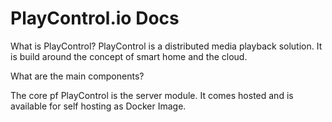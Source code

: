 # PlayControl.io Docs

What is PlayControl?
PlayControl is a distributed media playback solution. It is build around the concept of smart home and the cloud.

What are the main components?

The core pf PlayControl is the server module. It comes hosted and is available for self hosting as Docker Image.
